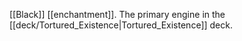 [[Black]] [[enchantment]]. The primary engine in the [[deck/Tortured_Existence|Tortured_Existence]] deck.